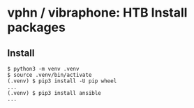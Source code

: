 # vphn / vibraphone: HTB Install packages

## Install

```shell
$ python3 -m venv .venv                      
$ source .venv/bin/activate
(.venv) $ pip3 install -U pip wheel
...
(.venv) $ pip3 install ansible
...
```
